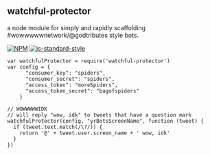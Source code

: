 watchful-protector
----------------

a node module for simply and rapidly scaffolding #wowwwwwnetwork/@godtributes style bots. 

[![NPM](https://nodei.co/npm/watchful-protector.png)](https://nodei.co/npm/watchful-protector/)
[![js-standard-style](https://img.shields.io/badge/code%20style-standard-brightgreen.svg?style=flat)](https://github.com/feross/standard)


```
var watchfulProtector = require('watchful-protector')
var config = {
      "consumer_key": "spiders",
      "consumer_secret": "spiders",
      "access_token": "moreSpiders",
      "access_token_secret": "bagofspiders"
    }

// WOWWWWWIDK
// will reply "wow, idk" to tweets that have a question mark
watchfulProtector(config, "yrBotsScreenName", function (tweet) {
  if (tweet.text.match(/\?/)) {
    return '@' + tweet.user.screen_name + ' wow, idk'
  }
})

```